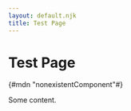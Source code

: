 ```yaml
---
layout: default.njk
title: Test Page
---
```

# Test Page

{#mdn "nonexistentComponent"#}

Some content.